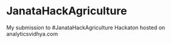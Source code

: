 # JanataHackAgriculture

My submission to #JanataHackAgriculture Hackaton hosted on analyticsvidhya.com
